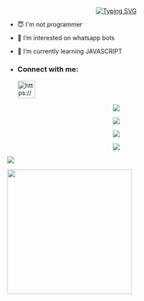## <!-- Typing SVG -->
<p align="center">
    <a href="https://github.com/TechoYT">
        <img align="center"
        src="https://readme-typing-svg.herokuapp.com/?size=30&width=500&lines=HI!!+I+am+Techo%20+%20YT+..."
            alt="Typing SVG"
        />
    </a>
</p>                                
 





- 😇 I'm not programmer
 
- 👀 I’m interested on whatsapp bots

- 🌱 I’m currently learning JAVASCRIPT
- <h3 align="left">Connect with me:</h3><p>   <a href="https://wa.me/+94753420144" target="blank"><img align="center" src="https://i.ibb.co/9GmJFS1/md-5b321c98efaa6.jpg" alt="https://wa.me/+94753420144" height="40" width="40" /></a>
</p>



 <p align="center"> <a href="https://github.com/SenuBoy/SenuBoy"><img src="https://github-profile-trophy.vercel.app/?username=sanuwaofficial&no-bg=true&no-frame=false&theme=algolia"></a></p>

<p align="center"> <a href="https://github.com/SenuBoy/SenuBoy"><img  src="http://github-readme-streak-stats.herokuapp.com?user=SenuBoy&theme=github-dark-blue&hide_border=false&background=DDD9DA00&stroke=00AEFF&fire=00AEFF&ring=00AEFF&currStreakNum=00AEFF&currStreakLabel=00AEFF&sideLabels=00AEFF&dates=00AEFF&sideNums=00AEFF"></a></p>
<p align="center"> <a href="https://github.com/SenuBoy/SenuBoy"><img src="https://github-readme-stats.vercel.app/api?username=SenuBoy&theme=algolia&bg_color=DDD9DA00&text_color=00AEFF&show_icons=TRUE&icon_color=00AEFF" > </a> </p>
<p align="center"> <a href="https://github.com/SenuBoy/SenuBoy"><img src="https://github-readme-stats.vercel.app/api/top-langs/?username=SenuBoy&hide=css,html&theme=algolia&bg_color=DDD9DA00&text_color=00AEFF" > </a> </p>

[![](https://visitcount.itsvg.in/api?id=SenuBoy&icon=7&color=0)](https://visitcount.itsvg.in)

  <a href="https://github.com/SenuBoy/Queen-Melissa-Beta"><img width="288" src="https://denvercoder1-github-readme-stats.vercel.app/api/pin/?username=SenuBoy&repo=Queen-Melissa-Beta&theme=chartreuse-dark&icon_color=0000e6&title_color=ff0000&bg_color=11ff11&text_color=ffffff&disable_animations=false"></a>
  
